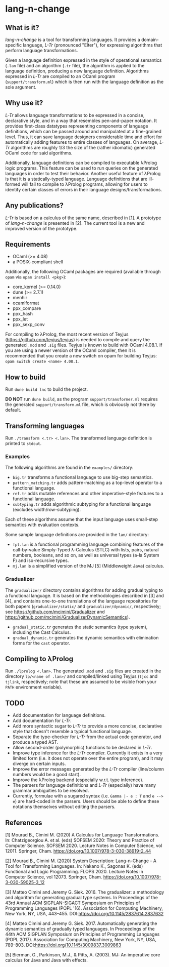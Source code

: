 # lang-n-change

## What is it?

*lang-n-change* is a tool for transforming languages.
It provides a domain-specific language, *L-Tr* (pronounced "Elter"), for expressing algorithms that perform language transformations.

Given a language definition expressed in the style of operational semantics (`.lan` file) and an algorithm (`.tr` file), the algorithm is applied to the language definition, producing a new language definition.
Algorithms expressed in *L-Tr* are compiled to an OCaml program (`support/transform.ml`) which is then run with the language definition as the sole argument.

## Why use it?

*L-Tr* allows language transformations to be expressed in a concise, declarative style, and in a way that resembles pen-and-paper notation.
It provides first-class datatypes representing components of language definitions, which can be passed around and manipulated at a fine-grained level.
Thus, it can save language designers considerable time and effort for automatically adding features to entire classes of languages.
On average, *L-Tr* algorithms are roughly 1/3 the size of the (rather idiomatic) generated OCaml code for said algorithms.

Additionally, language definitions can be compiled to executable λProlog logic programs.
This feature can be used to run queries on the generated languages in order to test their behavior.
Another useful feature of λProlog is that it is a statically-typed language.
Language definitions that are ill-formed will fail to compile to λProlog programs, allowing for users to identify certain classes of errors in their language designs/transformations.

## Any publications?

*L-Tr* is based on a calculus of the same name, described in [1].
A prototype of *lang-n-change* is presented in [2].
The current tool is a new and improved version of the prototype.

## Requirements

- OCaml (>= 4.08)
- a POSIX-compliant shell

Additionally, the following OCaml packages are required (available through `opam` via `opam install <pkg>`):

- core_kernel (>= 0.14.0)
- dune (>= 2.7.1)
- menhir
- ocamlformat
- ppx_compare
- ppx_hash
- ppx_let
- ppx_sexp_conv

For compiling to λProlog, the most recent version of Teyjus (https://github.com/teyjus/teyjus) is needed to compile and query the generated `.mod` and `.sig` files.
Teyjus is known to build with OCaml 4.08.1.
If you are using a newer version of the OCaml compiler, then it is recommended that you create a new switch on opam for building Teyjus: `opam switch create <name> 4.08.1`.

## How to build

Run `dune build lnc` to build the project.

**DO NOT** run `dune build`, as the program `support/transformer.ml` requires the generated `support/transform.ml` file, which is obviously not there by default.

## Transforming languages

Run `./transform <.tr> <.lan>`. The transformed language definition is printed to `stdout`.

### Examples

The following algorithms are found in the `examples/` directory:

- `big.tr` transforms a functional language to use big-step semantics.
- `pattern_matching.tr` adds pattern-matching as a top-level operator to a functional language. 
- `ref.tr` adds mutable references and other imperative-style features to a functional language.
- `subtyping.tr` adds algorithmic subtyping for a functional language (excludes width/row-subtyping).

Each of these algorithms assume that the input language uses small-step semantics with evaluation contexts.

Some sample language definitions are provided in the `lan/` directory:

- `fpl.lan` is a functional programming language combining features of the call-by-value Simply-Typed λ-Calculus (STLC) with lists, pairs, natural numbers, booleans, and so on, as well as universal types (a-la System F) and iso-recursive types.
- `mj.lan` is a simplified version of the MJ [5] (Middleweight Java) calculus.

### Gradualizer

The `gradualizer/` directory contains algorithms for adding gradual typing to a functional language. It is based on the methodologies described in [3] and [4], and contains one-to-one translations of the language repositories for both papers (`gradualizer/static/` and `gradualizer/dynamic/`, respectively; see https://github.com/mcimini/Gradualizer and https://github.com/mcimini/GradualizerDynamicSemantics).

- `gradual_static.tr` generates the static semantics (type system), including the Cast Calculus.
- `gradual_dynamic.tr` generates the dynamic semantics with elimination forms for the `cast` operator.

## Compiling to λProlog

Run `./lprolog <.lan>`. The generated `.mod` and `.sig` files are created in the directory `lp/<name of .lan>/` and compiled/linked using Teyjus (`tjcc` and `tjlink`, respectively; note that these are assumed to be visible from your `PATH` environment variable).

## TODO

- Add documentation for language definitions.
- Add documentation for *L-Tr*.
- Add more syntactic sugar to *L-Tr* to provide a more concise, declarative style that doesn't resemble a typical functional language.
- Separate the type-checker for *L-Tr* from the actual code generator, and produce a typed AST.
- Allow second-order (polymorphic) functions to be declared in *L-Tr*.
- Improve type inference for the *L-Tr* compiler. Currently it exists in a very limited form (i.e. it does not operate over the entire program), and it may diverge on certain inputs.
- Improve the error messages generated by the *L-Tr* compiler (line/column numbers would be a good start).
- Improve the λProlog backend (especially w.r.t. type inference).
- The parsers for language definitions and *L-Tr* (especially) have many grammar ambiguities to be resolved.
- Currently, formulae with a sugared syntax (i.e. `Gamma |- e : T` and `e --> e`) are hard-coded in the parsers. Users should be able to define these notations themselves without editing the parsers.

## References

[1] Mourad B., Cimini M. (2020) A Calculus for Language Transformations. In: Chatzigeorgiou A. et al. (eds) SOFSEM 2020: Theory and Practice of Computer Science. SOFSEM 2020. Lecture Notes in Computer Science, vol 12011. Springer, Cham. https://doi.org/10.1007/978-3-030-38919-2_44

[2] Mourad B., Cimini M. (2020) System Description: Lang-n-Change - A Tool for Transforming Languages. In: Nakano K., Sagonas K. (eds) Functional and Logic Programming. FLOPS 2020. Lecture Notes in Computer Science, vol 12073. Springer, Cham. https://doi.org/10.1007/978-3-030-59025-3_12

[3] Matteo Cimini and Jeremy G. Siek. 2016. The gradualizer: a methodology and algorithm for generating gradual type systems. In Proceedings of the 43rd Annual ACM SIGPLAN-SIGACT Symposium on Principles of Programming Languages (POPL '16). Association for Computing Machinery, New York, NY, USA, 443–455. DOI:https://doi.org/10.1145/2837614.2837632
 
[4] Matteo Cimini and Jeremy G. Siek. 2017. Automatically generating the dynamic semantics of gradually typed languages. In Proceedings of the 44th ACM SIGPLAN Symposium on Principles of Programming Languages (POPL 2017). Association for Computing Machinery, New York, NY, USA, 789–803. DOI:https://doi.org/10.1145/3009837.3009863 

[5] Bierman, G., Parkinson, M.J., & Pitts, A. (2003). MJ: An imperative core calculus for Java and Java with effects.

